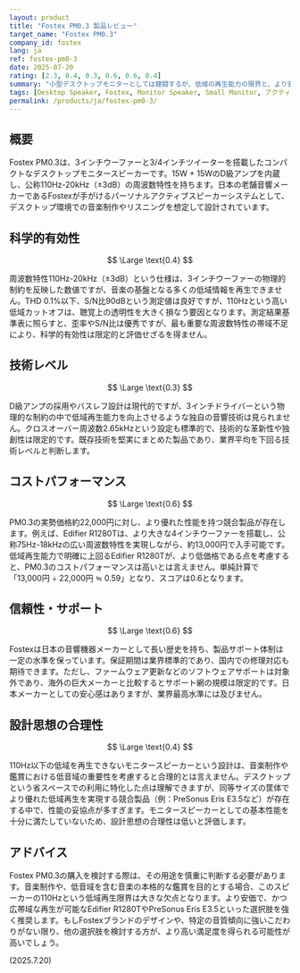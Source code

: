 ```yaml
---
layout: product
title: "Fostex PM0.3 製品レビュー"
target_name: "Fostex PM0.3"
company_id: fostex
lang: ja
ref: fostex-pm0-3
date: 2025-07-20
rating: [2.3, 0.4, 0.3, 0.6, 0.6, 0.4]
summary: "小型デスクトップモニターとしては健闘するが、低域の再生能力の限界と、より安価で優れた競合の存在が課題となる製品。"
tags: [Desktop Speaker, Fostex, Monitor Speaker, Small Monitor, アクティブスピーカー]
permalink: /products/ja/fostex-pm0-3/
---
```

## 概要

Fostex PM0.3は、3インチウーファーと3/4インチツイーターを搭載したコンパクトなデスクトップモニタースピーカーです。15W + 15WのD級アンプを内蔵し、公称110Hz-20kHz（±3dB）の周波数特性を持ちます。日本の老舗音響メーカーであるFostexが手がけるパーソナルアクティブスピーカーシステムとして、デスクトップ環境での音楽制作やリスニングを想定して設計されています。

## 科学的有効性

$$ \Large \text{0.4} $$

周波数特性110Hz-20kHz（±3dB）という仕様は、3インチウーファーの物理的制約を反映した数値ですが、音楽の基盤となる多くの低域情報を再生できません。THD 0.1%以下、S/N比90dBという測定値は良好ですが、110Hzという高い低域カットオフは、聴覚上の透明性を大きく損なう要因となります。測定結果基準表に照らすと、歪率やS/N比は優秀ですが、最も重要な周波数特性の帯域不足により、科学的有効性は限定的と評価せざるを得ません。

## 技術レベル

$$ \Large \text{0.3} $$

D級アンプの採用やバスレフ設計は現代的ですが、3インチドライバーという物理的な制約の中で低域再生能力を向上させるような独自の音響技術は見られません。クロスオーバー周波数2.65kHzという設定も標準的で、技術的な革新性や独創性は限定的です。既存技術を堅実にまとめた製品であり、業界平均を下回る技術レベルと判断します。

## コストパフォーマンス

$$ \Large \text{0.6} $$

PM0.3の実勢価格約22,000円に対し、より優れた性能を持つ競合製品が存在します。例えば、Edifier R1280Tは、より大きな4インチウーファーを搭載し、公称75Hz-18kHzの広い周波数特性を実現しながら、約13,000円で入手可能です。低域再生能力で明確に上回るEdifier R1280Tが、より低価格である点を考慮すると、PM0.3のコストパフォーマンスは高いとは言えません。単純計算で「13,000円 ÷ 22,000円 ≒ 0.59」となり、スコアは0.6となります。

## 信頼性・サポート

$$ \Large \text{0.6} $$

Fostexは日本の音響機器メーカーとして長い歴史を持ち、製品サポート体制は一定の水準を保っています。保証期間は業界標準的であり、国内での修理対応も期待できます。ただし、ファームウェア更新などのソフトウェアサポートは対象外であり、海外の巨大メーカーと比較するとサポート網の規模は限定的です。日本メーカーとしての安心感はありますが、業界最高水準には及びません。

## 設計思想の合理性

$$ \Large \text{0.4} $$

110Hz以下の低域を再生できないモニタースピーカーという設計は、音楽制作や鑑賞における低音域の重要性を考慮すると合理的とは言えません。デスクトップという省スペースでの利用に特化した点は理解できますが、同等サイズの筐体でより優れた低域再生を実現する競合製品（例：PreSonus Eris E3.5など）が存在する中で、性能の妥協点が多すぎます。モニタースピーカーとしての基本性能を十分に満たしていないため、設計思想の合理性は低いと評価します。

## アドバイス

Fostex PM0.3の購入を検討する際は、その用途を慎重に判断する必要があります。音楽制作や、低音域を含む音楽の本格的な鑑賞を目的とする場合、このスピーカーの110Hzという低域再生限界は大きな欠点となります。より安価で、かつ広帯域な再生が可能なEdifier R1280TやPreSonus Eris E3.5といった選択肢を強く推奨します。もしFostexブランドのデザインや、特定の音質傾向に強いこだわりがない限り、他の選択肢を検討する方が、より高い満足度を得られる可能性が高いでしょう。

(2025.7.20)